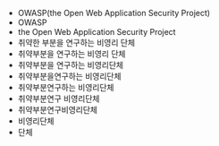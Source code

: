 - OWASP(the Open Web Application Security Project)
- OWASP
- the Open Web Application Security Project
- 취약한 부분을 연구하는 비영리 단체
- 취약부분을 연구하는 비영리 단체
- 취약부분을 연구하는 비영리단체
- 취약부분을연구하는 비영리단체
- 취약부분연구하는 비영리단체
- 취약부분연구 비영리단체
- 취약부분연구비영리단체
- 비영리단체
- 단체